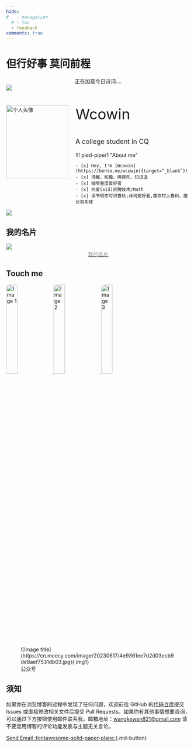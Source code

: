 ```yaml
---
hide:
#   - navigation
  # - toc
  - feedback
comments: true
---
```

# 但行好事 莫问前程




<center> 
<span id="jinrishici-sentence">正在加载今日诗词....</span>
<script src="https://sdk.jinrishici.com/v2/browser/jinrishici.js" charset="utf-8"></script>
</center>   


<img class="img1" src="https://cn.mcecy.com/image/20230220/f10604560a2119667fb3aca1da299e1a.jpeg">

<!-- <div>
  <img src="https://cn.mcecy.com/image/20231013/79fcedff6e2bcb3e948e274a80e6dd8b.png" class="img1" width="170" height="200" alt="个人头像" align="left" style="margin-right: 10px;" />
  <p style="font-size: 2.4em"><strong>Wcowin</strong></p>
  <p style="font-size: 1.2em">Free and diffuse</p>
  <p style="font-size: 1.2em">A college student</p>
</div> -->
<div id="rcorners3" >
  <img class="img1" src="https://cn.mcecy.com/image/20231115/f19515b3725bfd34bac61de44cbc794d.jpeg"  width="170" height="200" alt="个人头像" align="left" style="margin-right: 20px; "/>
    <!-- <img class="img1" src="https://cn.mcecy.com/image/20231013/79fcedff6e2bcb3e948e274a80e6dd8b.png"  width="170" height="170" alt="个人头像" align="right"/> -->
  <div>
    <p style="font-size: 40px">Wcowin</p>
    <!-- <p style="font-size: 18px">Free and diffuse</p> -->
    <p style="font-size: 18px">A college student in CQ</p>
  </div>
</div>
   
<!-- - [x] CV工程师 ++ctrl+c++  (  ++v++  ) 🧑‍💻
- [x] Bilibili电子信息工程专业本科在读  :star2: -->
<!-- - [x] <a href="https://github.com/Wcowin" target="_blank"><button class="buttonxuan3">找到我:simple-github:</button></a>:material-arrow-right:&#x1F4A1;  -->




!!! pied-piper1 "About me"
    
    - [x] Hey, I'm [Wcowin](https://bento.me/wcowin){target=“_blank”}!
    - [x] 清醒，知趣，明得失，知进退
    - [x] 咖啡重度爱好者 
    - [x] 热爱(xiā)折腾技术/Math
    - [x] 读书明志可识春秋;诗词爱好者,喜欢村上春树，擅长羽毛球
   
<!-- - [x] CV工程师 ++ctrl+c++  (  ++v++  ) 🧑‍💻
- [x] Bilibili电子信息工程专业本科在读  :star2: -->
<!-- - [x] <a href="https://github.com/Wcowin" target="_blank"><button class="buttonxuan3">找到我:simple-github:</button></a>:material-arrow-right:&#x1F4A1;  -->


<img class="img1" src="https://cn.mcecy.com/image/20230220/f10604560a2119667fb3aca1da299e1a.jpeg">

## 我的名片

<a href="https://muselink.cc/Wcowin" target="_blank">
  <img src="https://pbxt.replicate.delivery/hlNUcSkvwvYyOVrVC1E4bSWtX5gLQDzd1dAehfgiRAdtzxdRA/out..jpg"  >
  <center>
    <div style="color:orange; 
    color: #999;
    padding: 2px;">我的名片</div>
  </center>  
</a>
<!-- <img class="img1" src="https://cn.mcecy.com/image/20230617/4e9361ee7d2d03ecb9de8aef7531db03.jpg"> -->

## Touch me

<div class="image-container">
  <a href="https://twitter.com/wcowin_" target="_blank">
    <img src="https://cn.mcecy.com/image/20231006/bf81886879255799f477a8989d314833.png" alt="Image 1" style="border-radius: 10px; width: 25%;">
  </a>
  <a href="https://www.instagram.com/wcowin_/" target="_blank">
    <img src="https://cn.mcecy.com/image/20231006/892950af21d09c98d403ebc378a21899.png" alt="Image 2" style="border-radius: 10px; width: 25%;">
  </a>
  <a href="https://github.com/wcowin" target="_blank">
    <img src="https://cn.mcecy.com/image/20231006/6cc108417b5f9ab5ae53c2376d6036d8.png" alt="Image 3" style="border-radius: 10px; width: 25%;">
  </a>
</div>

<figure markdown >
  ![Image title](https://cn.mcecy.com/image/20230617/4e9361ee7d2d03ecb9de8aef7531db03.jpg){.img1}
  <figcaption>公众号</figcaption>
</figure>



## 须知
如果你在浏览博客的过程中发现了任何问题，欢迎前往 GitHub 的[代码仓库](https://github.com/Wcowin/Wcowin.github.io)提交 Issues 或直接修改相关文件后提交 Pull Requests。如果你有其他事情想要咨询，可以通过下方按钮使用邮件联系我，邮箱地址：<wangkewen821@gmail.com>  请不要滥用博客的评论功能发表与主题无关言论。

[Send Email :fontawesome-solid-paper-plane:](mailto:<wangkewen821@gmail.com>){.md-button}
<!-- <a target="_blank"  href="mailto:wangkewen821@gmail.com""><button class="buttonxuan2" style="vertical-align:middle" ><span>Send Email:fontawesome-solid-paper-plane: </span></button></a> -->